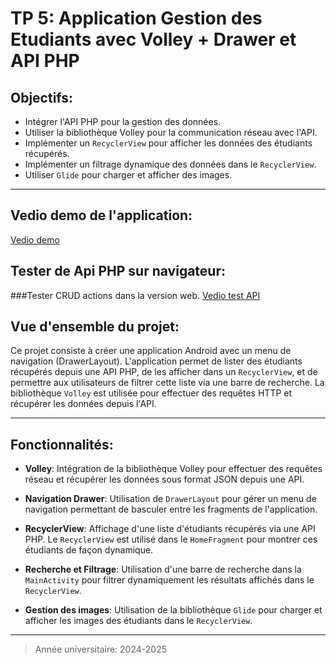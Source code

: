 # TP 5: Application Gestion des Etudiants avec Volley + Drawer et API PHP

## Objectifs:
- Intégrer l'API PHP pour la gestion des données.
- Utiliser la bibliothèque Volley pour la communication réseau avec l'API.
- Implémenter un `RecyclerView` pour afficher les données des étudiants récupérés.
- Implémenter un filtrage dynamique des données dans le `RecyclerView`.
- Utiliser `Glide` pour charger et afficher des images.

---

## Vedio demo de l'application:
[Vedio demo](https://github.com/user-attachments/assets/381b2ed9-67f3-44f2-9cbd-14f26d068816
)

## Tester de Api PHP sur navigateur:
###Tester CRUD actions dans la version web. 
[Vedio test API](https://github.com/user-attachments/assets/cb3e7ca2-d941-4fc4-95ff-3c5fc038b4f1
)
## Vue d'ensemble du projet:

Ce projet consiste à créer une application Android avec un menu de navigation (DrawerLayout). L'application permet de lister des étudiants récupérés depuis une API PHP, de les afficher dans un `RecyclerView`, et de permettre aux utilisateurs de filtrer cette liste via une barre de recherche. La bibliothèque `Volley` est utilisée pour effectuer des requêtes HTTP et récupérer les données depuis l'API.

---

## Fonctionnalités:

- **Volley**: Intégration de la bibliothèque Volley pour effectuer des requêtes réseau et récupérer les données sous format JSON depuis une API.

- **Navigation Drawer**: Utilisation de `DrawerLayout` pour gérer un menu de navigation permettant de basculer entre les fragments de l'application.
  
- **RecyclerView**: Affichage d'une liste d'étudiants récupérés via une API PHP. Le `RecyclerView` est utilisé dans le `HomeFragment` pour montrer ces étudiants de façon dynamique.

- **Recherche et Filtrage**: Utilisation d'une barre de recherche dans la `MainActivity` pour filtrer dynamiquement les résultats affichés dans le `RecyclerView`.


- **Gestion des images**: Utilisation de la bibliothèque `Glide` pour charger et afficher les images des étudiants dans le `RecyclerView`.

---


> Année universitaire: 2024-2025
